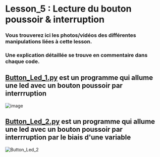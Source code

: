 # Lesson_5 : Lecture du bouton poussoir & interruption

### Vous trouverez ici les photos/vidéos des différentes manipulations liées à cette lesson.

### Une explication détaillée se trouve en commentaire dans chaque code.

## [Button_Led_1.py](Button_Led_1.py) est un programme qui allume une led avec un bouton poussoir par interrruption

![image](https://user-images.githubusercontent.com/125505805/224541684-95c357d1-8d94-4f11-9db3-5c31922be864.png)


## [Button_Led_2.py](Button_Led_2.py) est un programme qui allume une led avec un bouton poussoir par interrruption par le biais d'une variable

![Button_Led_2](https://user-images.githubusercontent.com/125505805/224541743-47051fca-d6b8-4880-9815-d6c2c005c83c.gif)

